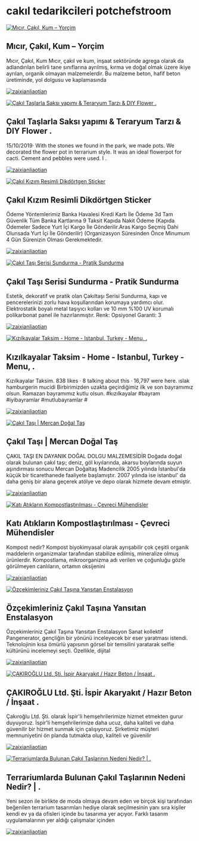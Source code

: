 # cakıl tedarikcileri potchefstroom
<a href="https://mnn.zoosnet.net/LR/Chatpre.aspx?id=MNN94995150&p=https://topgrinding.com/" target="_blank">![Mıcır, Çakıl, Kum – Yorçim](https://github.com/technlg/images/blob/main/36.jpg)</a>
## Mıcır, Çakıl, Kum – Yorçim
Mıcır, Çakıl, Kum Mıcır, çakıl ve kum, inşaat sektöründe agrega olarak da adlandırılan belirli tane sınıflarına ayrılmış, kırma ve doğal olmak üzere ikiye ayrılan, organik olmayan malzemelerdir. Bu malzeme beton, hafif beton üretiminde, yol dolgusu ve kaplamasında 
<a href="https://mnn.zoosnet.net/LR/Chatpre.aspx?id=MNN94995150&p=https://topgrinding.com/" target="_blank"><img src="https://github.com/technlg/images/raw/main/chat11.jpg" alt="zaixianliaotian"/></a><a href="//whatsapp.shibangsoft.com/WhatsApp.php" ><img src="https://github.com/technlg/images/raw/main/chat11.png" alt=""></a>
<a href="https://mnn.zoosnet.net/LR/Chatpre.aspx?id=MNN94995150&p=https://topgrinding.com/" target="_blank">![Çakıl Taşlarla Saksı yapımı & Teraryum Tarzı & DIY Flower .](https://github.com/technlg/images/blob/main/31.jpg)</a>
## Çakıl Taşlarla Saksı yapımı & Teraryum Tarzı & DIY Flower .
15/10/2019· With the stones we found in the park, we made pots. We decorated the flower pot in terrarium style. It was an ideal flowerpot for cacti. Cement and pebbles were used. I .
<a href="https://mnn.zoosnet.net/LR/Chatpre.aspx?id=MNN94995150&p=https://topgrinding.com/" target="_blank"><img src="https://github.com/technlg/images/raw/main/chat11.jpg" alt="zaixianliaotian"/></a><a href="//whatsapp.shibangsoft.com/WhatsApp.php" ><img src="https://github.com/technlg/images/raw/main/chat11.png" alt=""></a>
<a href="https://mnn.zoosnet.net/LR/Chatpre.aspx?id=MNN94995150&p=https://topgrinding.com/" target="_blank">![Çakıl Kızım Resimli Dikdörtgen Sticker](https://github.com/technlg/images/blob/main/41.jpg)</a>
## Çakıl Kızım Resimli Dikdörtgen Sticker
Ödeme Yöntemlerimiz Banka Havalesi Kredi Kartı İle Ödeme 3d Tam Güvenlik Tüm Banka Kartlarına 9 Taksit Kapıda Nakit Ödeme (Kapıda Ödemeler Sadece Yurt İçi Kargo İle Gönderilir.Aras Kargo Seçmiş Dahi Olunsada Yurt İçi İle Gönderilir) (Organizasyon Süresinden Önce Minumum 4 Gün Sürenizin Olması Gerekmektedir. 
<a href="https://mnn.zoosnet.net/LR/Chatpre.aspx?id=MNN94995150&p=https://topgrinding.com/" target="_blank"><img src="https://github.com/technlg/images/raw/main/chat11.jpg" alt="zaixianliaotian"/></a><a href="//whatsapp.shibangsoft.com/WhatsApp.php" ><img src="https://github.com/technlg/images/raw/main/chat11.png" alt=""></a>
<a href="https://mnn.zoosnet.net/LR/Chatpre.aspx?id=MNN94995150&p=https://topgrinding.com/" target="_blank">![Çakıl Taşı Serisi Sundurma - Pratik Sundurma](https://github.com/technlg/images/blob/main/56.jpg)</a>
## Çakıl Taşı Serisi Sundurma - Pratik Sundurma
Estetik, dekoratif ve pratik olan Çakıltaşı Serisi Sundurma, kapı ve pencerelerinizi zorlu hava koşullarından korumaya yardımcı olur. Elektrostatik boyalı metal taşıyıcı kolları ve 10 mm %100 UV korumalı polikarbonat panel ile hazırlanmıştır. Renk: Opsiyonel Garanti: 3 
<a href="https://mnn.zoosnet.net/LR/Chatpre.aspx?id=MNN94995150&p=https://topgrinding.com/" target="_blank"><img src="https://github.com/technlg/images/raw/main/chat11.jpg" alt="zaixianliaotian"/></a><a href="//whatsapp.shibangsoft.com/WhatsApp.php" ><img src="https://github.com/technlg/images/raw/main/chat11.png" alt=""></a>
<a href="https://mnn.zoosnet.net/LR/Chatpre.aspx?id=MNN94995150&p=https://topgrinding.com/" target="_blank">![Kızılkayalar Taksim - Home - Istanbul, Turkey - Menu, .](https://github.com/technlg/images/blob/main/60.jpg)</a>
## Kızılkayalar Taksim - Home - Istanbul, Turkey - Menu, .
Kızılkayalar Taksim. 838 likes · 8 talking about this · 16,797 were here. ıslak hamburgerin mucidi Birbirimizden uzakta geçirdiğimiz ilk ve son bayramımız olsun. Ramazan bayramımız kutlu olsun. #kızılkayalar #bayram #iyibayramlar #mutlubayramlar # 
<a href="https://mnn.zoosnet.net/LR/Chatpre.aspx?id=MNN94995150&p=https://topgrinding.com/" target="_blank"><img src="https://github.com/technlg/images/raw/main/chat11.jpg" alt="zaixianliaotian"/></a><a href="//whatsapp.shibangsoft.com/WhatsApp.php" ><img src="https://github.com/technlg/images/raw/main/chat11.png" alt=""></a>
<a href="https://mnn.zoosnet.net/LR/Chatpre.aspx?id=MNN94995150&p=https://topgrinding.com/" target="_blank">![Çakıl Taşı | Mercan Doğal Taş](https://github.com/technlg/images/blob/main/32.jpg)</a>
## Çakıl Taşı | Mercan Doğal Taş
ÇAKIL TAŞI EN DAYANIK DOĞAL DOLGU MALZEMESİDİR Doğada doğal olarak bulunan çakıl taşı; deniz, göl kıyılarında, akarsu boylarında suyun aşındırması sonucu Mercan Doğaltaş Madencilik 2005 yılında İstanbul'da küçük bir ticarethanede faaliyete başlamıştır. 2007 yılında ise istanbul' da daha geniş bir alana geçerek atölye ve depo olarak hizmete devam etmiştir.
<a href="https://mnn.zoosnet.net/LR/Chatpre.aspx?id=MNN94995150&p=https://topgrinding.com/" target="_blank"><img src="https://github.com/technlg/images/raw/main/chat11.jpg" alt="zaixianliaotian"/></a><a href="//whatsapp.shibangsoft.com/WhatsApp.php" ><img src="https://github.com/technlg/images/raw/main/chat11.png" alt=""></a>
<a href="https://mnn.zoosnet.net/LR/Chatpre.aspx?id=MNN94995150&p=https://topgrinding.com/" target="_blank">![Katı Atıkların Kompostlaştırılması - Çevreci Mühendisler](https://github.com/technlg/images/blob/main/46.jpg)</a>
## Katı Atıkların Kompostlaştırılması - Çevreci Mühendisler
Kompost nedir? Kompost biyokimyasal olarak ayrışabilir çok çeşitli organik maddelerin organizmalar tarafından stabilize edilmiş, mineralize olmuş ürünlerdir. Kompostlama, mikroorganizma adı verilen ve çoğunluğu gözle görülmeyen canlıların, ortamın oksijenini 
<a href="https://mnn.zoosnet.net/LR/Chatpre.aspx?id=MNN94995150&p=https://topgrinding.com/" target="_blank"><img src="https://github.com/technlg/images/raw/main/chat11.jpg" alt="zaixianliaotian"/></a><a href="//whatsapp.shibangsoft.com/WhatsApp.php" ><img src="https://github.com/technlg/images/raw/main/chat11.png" alt=""></a>
<a href="https://mnn.zoosnet.net/LR/Chatpre.aspx?id=MNN94995150&p=https://topgrinding.com/" target="_blank">![Özçekimleriniz Çakıl Taşına Yansıtan Enstalasyon](https://github.com/technlg/images/blob/main/16.jpg)</a>
## Özçekimleriniz Çakıl Taşına Yansıtan Enstalasyon
Özçekimleriniz Çakıl Taşına Yansıtan Enstalasyon Sanat kollektif Pangenerator, gençliğin bir yönünü inceleyecek bir eser yaratması istendi. Teknolojinin kısa ömürlü yapısının görsel bir temsilini yaratarak selfie kültürünü incelemeyi seçti. Özellikle, dijital 
<a href="https://mnn.zoosnet.net/LR/Chatpre.aspx?id=MNN94995150&p=https://topgrinding.com/" target="_blank"><img src="https://github.com/technlg/images/raw/main/chat11.jpg" alt="zaixianliaotian"/></a><a href="//whatsapp.shibangsoft.com/WhatsApp.php" ><img src="https://github.com/technlg/images/raw/main/chat11.png" alt=""></a>
<a href="https://mnn.zoosnet.net/LR/Chatpre.aspx?id=MNN94995150&p=https://topgrinding.com/" target="_blank">![ÇAKIROĞLU Ltd. Şti. İspir Akaryakıt / Hazır Beton / İnşaat .](https://github.com/technlg/images/blob/main/28.jpg)</a>
## ÇAKIROĞLU Ltd. Şti. İspir Akaryakıt / Hazır Beton / İnşaat .
Çakıroğlu Ltd. Şti. olarak İspir'li hemşehrilerimize hizmet etmekten gurur duyuyoruz. İspir'li hemşehrilerimize daha ucuz, daha kaliteli ve daha güvenilir bir hizmet sunmak için çalışıyoruz. Şirketimiz müşteri memnuniyetini ön planda tutmakta olup, kaliteli ve güvenilir 
<a href="https://mnn.zoosnet.net/LR/Chatpre.aspx?id=MNN94995150&p=https://topgrinding.com/" target="_blank"><img src="https://github.com/technlg/images/raw/main/chat11.jpg" alt="zaixianliaotian"/></a><a href="//whatsapp.shibangsoft.com/WhatsApp.php" ><img src="https://github.com/technlg/images/raw/main/chat11.png" alt=""></a>
<a href="https://mnn.zoosnet.net/LR/Chatpre.aspx?id=MNN94995150&p=https://topgrinding.com/" target="_blank">![Terrariumlarda Bulunan Çakıl Taşlarının Nedeni Nedir? | .](https://github.com/technlg/images/blob/main/38.jpg)</a>
## Terrariumlarda Bulunan Çakıl Taşlarının Nedeni Nedir? | .
Yeni sezon ile birlikte de moda olmaya devam eden ve birçok kişi tarafından beğenilen terrarium tasarımları hediye olarak seçilmesinin yanı sıra kişiler kendi ev ya da ofisleri içinde bu tasarıma yer açıyor. Farklı tasarım uygulamalarının yer aldığı çalışmalar içinden 
<a href="https://mnn.zoosnet.net/LR/Chatpre.aspx?id=MNN94995150&p=https://topgrinding.com/" target="_blank"><img src="https://github.com/technlg/images/raw/main/chat11.jpg" alt="zaixianliaotian"/></a><a href="//whatsapp.shibangsoft.com/WhatsApp.php" ><img src="https://github.com/technlg/images/raw/main/chat11.png" alt=""></a>
